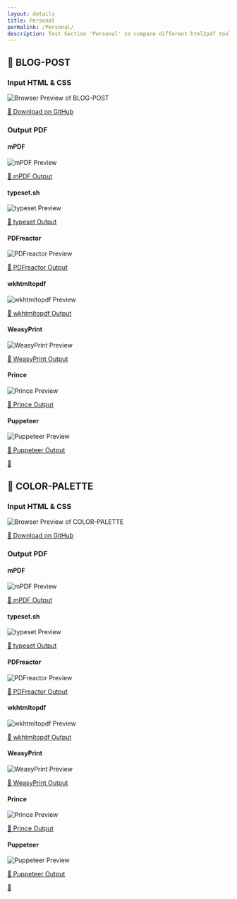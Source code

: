 ```yaml
---
layout: details
title: Personal
permalink: /Personal/
description: Test Section 'Personal' to compare different html2pdf tools.
---
```




## 🔬 BLOG-POST

### Input HTML & CSS

<div class="browser-mockup with-url">
    <div>
        <img src="/{{ page.path }}/../browser_screenshot__html_Personal_blog-post.html.pdf.png" alt="Browser Preview of BLOG-POST" />
    </div>
</div>
<p>
    <a href="https://raw.githubusercontent.com/azettl/compare.html2pdf.tools/master//html/Personal/blog-post.html" target="_blank" rel="noopener">📄 Download on GitHub</a>
</p>

### Output PDF

<div class="details-boxes">
    <div>
        <h4>mPDF</h4>
        <img src="/{{ page.path }}/../mpdf__html_Personal_blog-post.html.png" alt="mPDF Preview" />
        <p>
            <a href="/{{ page.path }}/../mpdf__html_Personal_blog-post.html.pdf" target="_blank">📕 mPDF Output</a>
        </p>
    </div>
    <div>
        <h4>typeset.sh</h4>
        <img src="/{{ page.path }}/../typeset__html_Personal_blog-post.html.png" alt="typeset Preview" />
        <p>
            <a href="/{{ page.path }}/../typeset__html_Personal_blog-post.html.pdf" target="_blank">📕 typeset Output</a>
        </p>
    </div>
    <div>
        <h4>PDFreactor</h4>
        <img src="/{{ page.path }}/../pdfreactor__html_Personal_blog-post.html.png" alt="PDFreactor Preview" />
        <p>
            <a href="/{{ page.path }}/../pdfreactor__html_Personal_blog-post.html.pdf" target="_blank">📕 PDFreactor Output</a>
        </p>
    </div>
    <div>
        <h4>wkhtmltopdf</h4>
        <img src="/{{ page.path }}/../wkhtmltopdf__html_Personal_blog-post.html.png" alt="wkhtmltopdf Preview" />
        <p>
            <a href="/{{ page.path }}/../wkhtmltopdf__html_Personal_blog-post.html.pdf" target="_blank">📕 wkhtmltopdf Output</a>
        </p>
    </div>
    <div>
        <h4>WeasyPrint</h4>
        <img src="/{{ page.path }}/../weasyprint__html_Personal_blog-post.html.png" alt="WeasyPrint Preview" />
        <p>
            <a href="/{{ page.path }}/../weasyprint__html_Personal_blog-post.html.pdf" target="_blank">📕 WeasyPrint Output</a>
        </p>
    </div>
    <div>
        <h4>Prince</h4>
        <img src="/{{ page.path }}/../princexml__html_Personal_blog-post.html.png" alt="Prince Preview" />
        <p>
            <a href="/{{ page.path }}/../princexml__html_Personal_blog-post.html.pdf" target="_blank">📕 Prince Output</a>
        </p>
    </div>
    <div>
        <h4>Puppeteer</h4>
        <img src="/{{ page.path }}/../puppeteer__html_Personal_blog-post.html.png" alt="Puppeteer Preview" />
        <p>
            <a href="/{{ page.path }}/../puppeteer__html_Personal_blog-post.html.pdf" target="_blank">📕 Puppeteer Output</a>
        </p>
    </div>
</div>

<a href="#top" class="rocket-outer">
    <span class="rocket">🚀</span>
</a>

## 🔬 COLOR-PALETTE

### Input HTML & CSS

<div class="browser-mockup with-url">
    <div>
        <img src="/{{ page.path }}/../browser_screenshot__html_Personal_color-palette.html.pdf.png" alt="Browser Preview of COLOR-PALETTE" />
    </div>
</div>
<p>
    <a href="https://raw.githubusercontent.com/azettl/compare.html2pdf.tools/master//html/Personal/color-palette.html" target="_blank" rel="noopener">📄 Download on GitHub</a>
</p>

### Output PDF

<div class="details-boxes">
    <div>
        <h4>mPDF</h4>
        <img src="/{{ page.path }}/../mpdf__html_Personal_color-palette.html.png" alt="mPDF Preview" />
        <p>
            <a href="/{{ page.path }}/../mpdf__html_Personal_color-palette.html.pdf" target="_blank">📕 mPDF Output</a>
        </p>
    </div>
    <div>
        <h4>typeset.sh</h4>
        <img src="/{{ page.path }}/../typeset__html_Personal_color-palette.html.png" alt="typeset Preview" />
        <p>
            <a href="/{{ page.path }}/../typeset__html_Personal_color-palette.html.pdf" target="_blank">📕 typeset Output</a>
        </p>
    </div>
    <div>
        <h4>PDFreactor</h4>
        <img src="/{{ page.path }}/../pdfreactor__html_Personal_color-palette.html.png" alt="PDFreactor Preview" />
        <p>
            <a href="/{{ page.path }}/../pdfreactor__html_Personal_color-palette.html.pdf" target="_blank">📕 PDFreactor Output</a>
        </p>
    </div>
    <div>
        <h4>wkhtmltopdf</h4>
        <img src="/{{ page.path }}/../wkhtmltopdf__html_Personal_color-palette.html.png" alt="wkhtmltopdf Preview" />
        <p>
            <a href="/{{ page.path }}/../wkhtmltopdf__html_Personal_color-palette.html.pdf" target="_blank">📕 wkhtmltopdf Output</a>
        </p>
    </div>
    <div>
        <h4>WeasyPrint</h4>
        <img src="/{{ page.path }}/../weasyprint__html_Personal_color-palette.html.png" alt="WeasyPrint Preview" />
        <p>
            <a href="/{{ page.path }}/../weasyprint__html_Personal_color-palette.html.pdf" target="_blank">📕 WeasyPrint Output</a>
        </p>
    </div>
    <div>
        <h4>Prince</h4>
        <img src="/{{ page.path }}/../princexml__html_Personal_color-palette.html.png" alt="Prince Preview" />
        <p>
            <a href="/{{ page.path }}/../princexml__html_Personal_color-palette.html.pdf" target="_blank">📕 Prince Output</a>
        </p>
    </div>
    <div>
        <h4>Puppeteer</h4>
        <img src="/{{ page.path }}/../puppeteer__html_Personal_color-palette.html.png" alt="Puppeteer Preview" />
        <p>
            <a href="/{{ page.path }}/../puppeteer__html_Personal_color-palette.html.pdf" target="_blank">📕 Puppeteer Output</a>
        </p>
    </div>
</div>

<a href="#top" class="rocket-outer">
    <span class="rocket">🚀</span>
</a>


